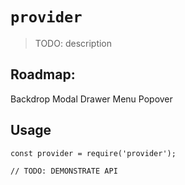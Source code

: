 # `provider`

> TODO: description


## Roadmap:
Backdrop
Modal
Drawer
Menu
Popover

## Usage

```
const provider = require('provider');

// TODO: DEMONSTRATE API
```
